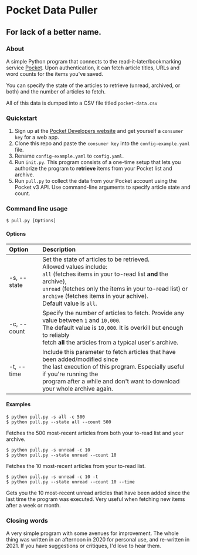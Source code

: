 # Pocket Data Puller

## For lack of a better name.

### About

A simple Python program that connects to the read-it-later/bookmarking service [Pocket](https://getpocket.com). Upon authentication, it can fetch article titles, URLs and word counts for the items you've saved.

You can specify the state of the articles to retrieve (unread, archived, or both) and the number of articles to fetch.

All of this data is dumped into a CSV file titled `pocket-data.csv`

### Quickstart

1. Sign up at the [Pocket Developers website](https://getpocket.com/developer/docs/overview) and get yourself a `consumer key` for a web app.
2. Clone this repo and paste the `consumer key` into the `config-example.yaml` file.
3. Rename `config-example.yaml` to `config.yaml`.
4. Run `init.py`. This program consists of a one-time setup that lets you authorize the program to **retrieve** items from your Pocket list and archive.
5. Run `pull.py` to collect the data from your Pocket account using the Pocket v3 API. Use command-line arguments to specify article state and count.

### Command line usage

`$ pull.py [Options]`

#### Options

| Option | Description |
| :---   | :---        |
| -s, --state| Set the state of articles to be retrieved.<br>Allowed values include:<br>`all` (fetches items in your to-read list **and** the archive),<br>`unread` (fetches only the items in your to-read list) or<br>`archive` (fetches items in your achive).<br>Default value is `all`.|
| -c, --count| Specify the number of articles to fetch. Provide any value between `1` and `10,000`.<br>The default value is `10,000`. It is overkill but enough to reliably <br>fetch **all** the articles from a typical user's archive.|
| -t, --time| Include this parameter to fetch articles that have been added/modified since<br> the last execution of this program. Especially useful if you're running the<br> program after a while and don't want to download your whole archive again.|

#### Examples

`$ python pull.py -s all -c 500`<br>
`$ python pull.py --state all --count 500`

Fetches the 500 most-recent articles from both your to-read list and your archive.

`$ python pull.py -s unread -c 10`<br>
`$ python pull.py --state unread --count 10`

Fetches the 10 most-recent articles from your to-read list.

`$ python pull.py -s unread -c 10 -t`<br>
`$ python pull.py --state unread --count 10 --time`

Gets you the 10 most-recent unread articles that have been added since the last time the program was executed. Very useful when fetching new items after a week or month.

### Closing words

A very simple program with some avenues for improvement. The whole thing was written in an afternoon in 2020 for personal use, and re-written in 2021. If you have suggestions or critiques, I'd love to hear them.